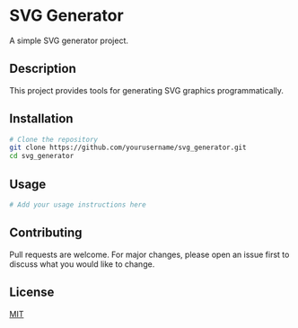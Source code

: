 # SVG Generator

A simple SVG generator project.

## Description

This project provides tools for generating SVG graphics programmatically.

## Installation

```bash
# Clone the repository
git clone https://github.com/yourusername/svg_generator.git
cd svg_generator
```

## Usage

```bash
# Add your usage instructions here
```

## Contributing

Pull requests are welcome. For major changes, please open an issue first to discuss what you would like to change.

## License

[MIT](https://choosealicense.com/licenses/mit/)